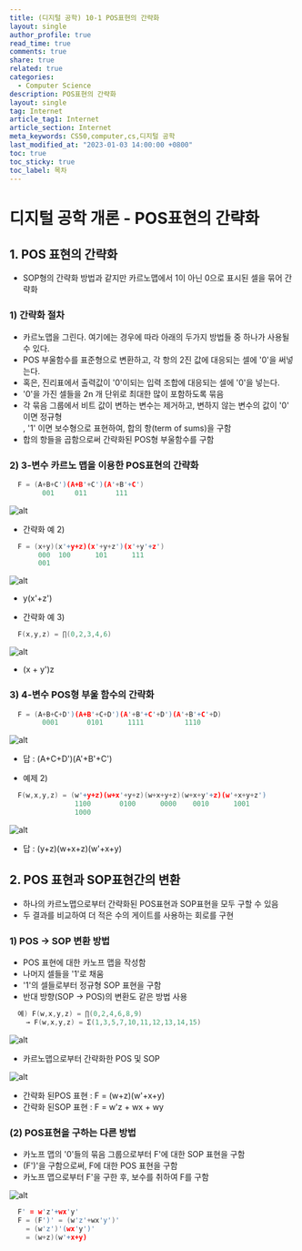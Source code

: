 ```yaml
---
title: (디지털 공학) 10-1 POS표현의 간략화
layout: single
author_profile: true
read_time: true
comments: true
share: true
related: true
categories:
  - Computer Science
description: POS표현의 간략화
layout: single
tag: Internet
article_tag1: Internet
article_section: Internet
meta_keywords: CS50,computer,cs,디지털 공학
last_modified_at: "2023-01-03 14:00:00 +0800"
toc: true
toc_sticky: true
toc_label: 목차
---
```


# 디지털 공학 개론 - POS표현의 간략화

## 1. POS 표현의 간략화

- SOP형의 간략화 방법과 같지만 카르노맵에서 1이 아닌 0으로 표시된 셀을 묶어 간략화

### 1) 간략화 절차

- 카르노맵을 그린다. 여기에는 경우에 따라 아래의 두가지 방법들 중 하나가 사용될 수 있다.
- POS 부울함수를 표준형으로 변환하고, 각 항의 2진 값에 대응되는 셀에 '0'을 써넣는다.
- 혹은, 진리표에서 출력값이 '0'이되는 입력 조합에 대응되는 셀에 '0'을 넣는다.
- '0'을 가진 셀들을 2n 개 단위로 최대한 많이 포함하도록 묶음
- 각 묶음 그룹에서 비트 값이 변하는 변수는 제거하고, 변하지 않는 변수의 값이 '0' 이면 정규형  
  , '1' 이면 보수형으로 표현하여, 합의 항(term of sums)을 구함
- 합의 항들을 곱함으로써 간략화된 POS형 부울함수를 구함

### 2) 3-변수 카르노 맵을 이용한 POS표현의 간략화

```c
  F = (A+B+C')(A+B'+C')(A'+B'+C')
        001     011       111
```

![alt](/assets/images/post/ComputerStudy/533.png)

- 간략화 예 2)

```c
  F = (x+y)(x'+y+z)(x'+y+z')(x'+y'+z')
       000  100      101      111
       001
```

![alt](/assets/images/post/ComputerStudy/534.png)

- y(x'+z')

- 간략화 예 3)

```c
  F(x,y,z) = ∏(0,2,3,4,6)
```

![alt](/assets/images/post/ComputerStudy/535.png)

- (x + y')z

### 3) 4-변수 POS형 부울 함수의 간략화

```c
  F = (A+B+C+D')(A+B'+C+D')(A'+B'+C'+D')(A'+B'+C'+D)
        0001       0101      1111          1110
```

![alt](/assets/images/post/ComputerStudy/536.png)

- 답 : (A+C+D')(A'+B'+C')

- 예제 2)

```c
  F(w,x,y,z) = (w'+y+z)(w+x'+y+z)(w+x+y+z)(w+x+y'+z)(w'+x+y+z')
                1100       0100      0000    0010      1001
                1000
```

![alt](/assets/images/post/ComputerStudy/537.png)

- 답 : (y+z)(w+x+z)(w'+x+y)

## 2. POS 표현과 SOP표현간의 변환

- 하나의 카르노맵으로부터 간략화된 POS표현과 SOP표현을 모두 구할 수 있음
- 두 결과를 비교하여 더 적은 수의 게이트를 사용하는 회로를 구현

### 1) POS → SOP 변환 방법

- POS 표현에 대한 카노프 맵을 작성함
- 나머지 셀들을 '1'로 채움
- '1'의 셀들로부터 정규형 SOP 표현을 구함
- 반대 방향(SOP → POS)의 변환도 같은 방법 사용

```c
  예) F(w,x,y,z) = ∏(0,2,4,6,8,9)
    → F(w,x,y,z) = Σ(1,3,5,7,10,11,12,13,14,15)
```

![alt](/assets/images/post/ComputerStudy/538.png)

- 카르노맵으로부터 간략화한 POS 및 SOP

![alt](/assets/images/post/ComputerStudy/539.png)

- 간략화 된POS 표현 : F = (w+z)(w'+x+y)
- 간략화 된SOP 표현 : F = w'z + wx + wy

### (2) POS표현을 구하는 다른 방법

- 카노프 맵의 '0'들의 묶음 그룹으로부터 F'에 대한 SOP 표현을 구함
- (F')'을 구함으로써, F에 대한 POS 표현을 구함
- 카노프 맵으로부터 F'을 구한 후, 보수를 취하여 F를 구함

![alt](/assets/images/post/ComputerStudy/540.png)

```c
  F' = w'z'+wx'y'
  F = (F')' = (w'z'+wx'y')'
    = (w'z')'(wx'y')'
    = (w+z)(w'+x+y)
```
